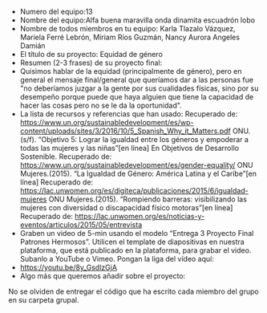 - Numero del equipo:13
- Nombre del equipo:Alfa buena maravilla onda dinamita escuadrón lobo
- Nombre de todos miembros en tu equipo: Karla Tlazalo Vázquez, Mariela Ferré Lebrón, Miriam Ríos Guzmán, Nancy Aurora Angeles Damián
- El título de su proyecto: Equidad de género 
- Resumen (2-3 frases) de su proyecto final: 
- Quisimos hablar de la equidad (principalmente de género), pero en general el mensaje final/general que queríamos dar a las personas fue "no deberíamos juzgar a la gente por sus cualidades físicas, sino por su desempeño porque puede que haya alguien que tiene la capacidad de hacer las cosas pero no se le da la oportunidad".
- La lista de recursos y referencias que han usado:
Recuperado de: https://www.un.org/sustainabledevelopment/es/wp-content/uploads/sites/3/2016/10/5_Spanish_Why_it_Matters.pdf
ONU.(s/f). “Objetivo 5: Lograr la igualdad entre los géneros y empoderar a todas las mujeres y las niñas”[en línea] En Objetivos de Desarrollo Sostenible. Recuperado de: https://www.un.org/sustainabledevelopment/es/gender-equality/
ONU Mujeres.(2015). “La Igualdad de Género: América Latina y el Caribe”[en línea] Recuperado de: https://lac.unwomen.org/es/digiteca/publicaciones/2015/6/igualdad-mujeres
ONU Mujeres.(2015). “Rompiendo barreras: visibilizando las mujeres con diversidad o discapacidad físico motoras”[en línea] Recuperado de: https://lac.unwomen.org/es/noticias-y-eventos/articulos/2015/05/entrevista
- Graben un video de 5-min usando el modelo “Entrega 3 Proyecto Final Patrones Hermosos”. Utilicen el template de diapositivas en nuestra plataforma, que está publicado en la plataforma, para grabar el video. Subanlo a YouTube o Vimeo. Pongan la liga del vídeo aquí: 
- https://youtu.be/8y_GsdlzGjA
- Algo más que queremos añadir sobre el proyecto:

No se olviden de entregar el código que ha escrito cada miembro del grupo en su carpeta grupal.
